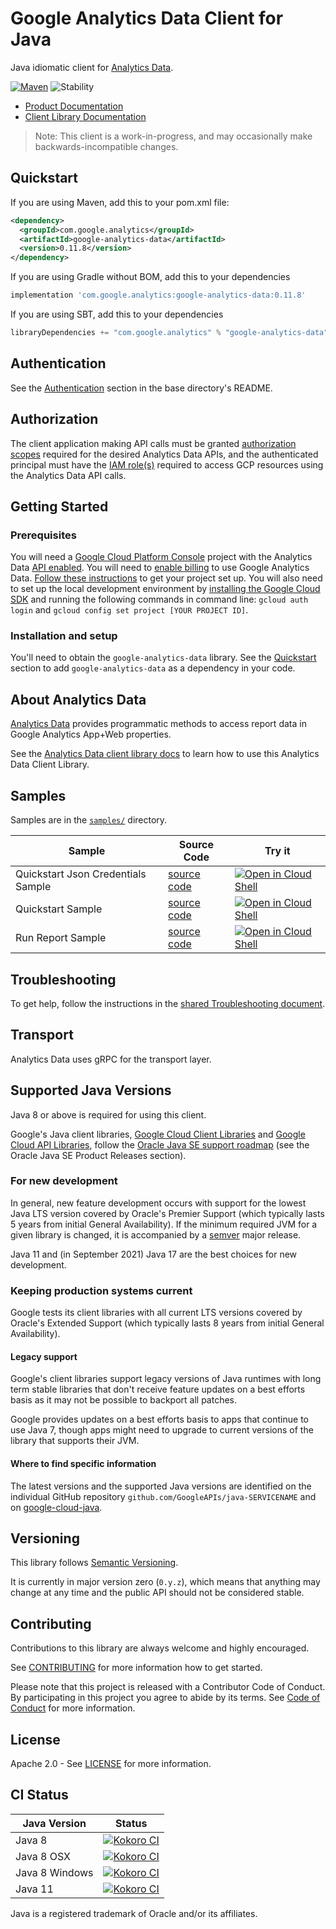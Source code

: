# Google Analytics Data Client for Java

Java idiomatic client for [Analytics Data][product-docs].

[![Maven][maven-version-image]][maven-version-link]
![Stability][stability-image]

- [Product Documentation][product-docs]
- [Client Library Documentation][javadocs]

> Note: This client is a work-in-progress, and may occasionally
> make backwards-incompatible changes.


## Quickstart


If you are using Maven, add this to your pom.xml file:


```xml
<dependency>
  <groupId>com.google.analytics</groupId>
  <artifactId>google-analytics-data</artifactId>
  <version>0.11.8</version>
</dependency>
```

If you are using Gradle without BOM, add this to your dependencies

```Groovy
implementation 'com.google.analytics:google-analytics-data:0.11.8'
```

If you are using SBT, add this to your dependencies

```Scala
libraryDependencies += "com.google.analytics" % "google-analytics-data" % "0.11.8"
```

## Authentication

See the [Authentication][authentication] section in the base directory's README.

## Authorization

The client application making API calls must be granted [authorization scopes][auth-scopes] required for the desired Analytics Data APIs, and the authenticated principal must have the [IAM role(s)][predefined-iam-roles] required to access GCP resources using the Analytics Data API calls.

## Getting Started

### Prerequisites

You will need a [Google Cloud Platform Console][developer-console] project with the Analytics Data [API enabled][enable-api].
You will need to [enable billing][enable-billing] to use Google Analytics Data.
[Follow these instructions][create-project] to get your project set up. You will also need to set up the local development environment by
[installing the Google Cloud SDK][cloud-sdk] and running the following commands in command line:
`gcloud auth login` and `gcloud config set project [YOUR PROJECT ID]`.

### Installation and setup

You'll need to obtain the `google-analytics-data` library.  See the [Quickstart](#quickstart) section
to add `google-analytics-data` as a dependency in your code.

## About Analytics Data


[Analytics Data][product-docs] provides programmatic methods to access report data in Google Analytics App+Web properties.

See the [Analytics Data client library docs][javadocs] to learn how to
use this Analytics Data Client Library.





## Samples

Samples are in the [`samples/`](https://github.com/googleapis/java-analytics-data/tree/main/samples) directory.

| Sample                      | Source Code                       | Try it |
| --------------------------- | --------------------------------- | ------ |
| Quickstart Json Credentials Sample | [source code](https://github.com/googleapis/java-analytics-data/blob/main/samples/snippets/src/main/java/com/example/analytics/QuickstartJsonCredentialsSample.java) | [![Open in Cloud Shell][shell_img]](https://console.cloud.google.com/cloudshell/open?git_repo=https://github.com/googleapis/java-analytics-data&page=editor&open_in_editor=samples/snippets/src/main/java/com/example/analytics/QuickstartJsonCredentialsSample.java) |
| Quickstart Sample | [source code](https://github.com/googleapis/java-analytics-data/blob/main/samples/snippets/src/main/java/com/example/analytics/QuickstartSample.java) | [![Open in Cloud Shell][shell_img]](https://console.cloud.google.com/cloudshell/open?git_repo=https://github.com/googleapis/java-analytics-data&page=editor&open_in_editor=samples/snippets/src/main/java/com/example/analytics/QuickstartSample.java) |
| Run Report Sample | [source code](https://github.com/googleapis/java-analytics-data/blob/main/samples/snippets/src/main/java/com/example/analytics/RunReportSample.java) | [![Open in Cloud Shell][shell_img]](https://console.cloud.google.com/cloudshell/open?git_repo=https://github.com/googleapis/java-analytics-data&page=editor&open_in_editor=samples/snippets/src/main/java/com/example/analytics/RunReportSample.java) |



## Troubleshooting

To get help, follow the instructions in the [shared Troubleshooting document][troubleshooting].

## Transport

Analytics Data uses gRPC for the transport layer.

## Supported Java Versions

Java 8 or above is required for using this client.

Google's Java client libraries,
[Google Cloud Client Libraries][cloudlibs]
and
[Google Cloud API Libraries][apilibs],
follow the
[Oracle Java SE support roadmap][oracle]
(see the Oracle Java SE Product Releases section).

### For new development

In general, new feature development occurs with support for the lowest Java
LTS version covered by  Oracle's Premier Support (which typically lasts 5 years
from initial General Availability). If the minimum required JVM for a given
library is changed, it is accompanied by a [semver][semver] major release.

Java 11 and (in September 2021) Java 17 are the best choices for new
development.

### Keeping production systems current

Google tests its client libraries with all current LTS versions covered by
Oracle's Extended Support (which typically lasts 8 years from initial
General Availability).

#### Legacy support

Google's client libraries support legacy versions of Java runtimes with long
term stable libraries that don't receive feature updates on a best efforts basis
as it may not be possible to backport all patches.

Google provides updates on a best efforts basis to apps that continue to use
Java 7, though apps might need to upgrade to current versions of the library
that supports their JVM.

#### Where to find specific information

The latest versions and the supported Java versions are identified on
the individual GitHub repository `github.com/GoogleAPIs/java-SERVICENAME`
and on [google-cloud-java][g-c-j].

## Versioning


This library follows [Semantic Versioning](http://semver.org/).


It is currently in major version zero (``0.y.z``), which means that anything may change at any time
and the public API should not be considered stable.


## Contributing


Contributions to this library are always welcome and highly encouraged.

See [CONTRIBUTING][contributing] for more information how to get started.

Please note that this project is released with a Contributor Code of Conduct. By participating in
this project you agree to abide by its terms. See [Code of Conduct][code-of-conduct] for more
information.


## License

Apache 2.0 - See [LICENSE][license] for more information.

## CI Status

Java Version | Status
------------ | ------
Java 8 | [![Kokoro CI][kokoro-badge-image-2]][kokoro-badge-link-2]
Java 8 OSX | [![Kokoro CI][kokoro-badge-image-3]][kokoro-badge-link-3]
Java 8 Windows | [![Kokoro CI][kokoro-badge-image-4]][kokoro-badge-link-4]
Java 11 | [![Kokoro CI][kokoro-badge-image-5]][kokoro-badge-link-5]

Java is a registered trademark of Oracle and/or its affiliates.

[product-docs]: https://developers.google.com/analytics/trusted-testing/analytics-data
[javadocs]: https://googleapis.dev/java/google-analytics-data/latest/index.html
[kokoro-badge-image-1]: http://storage.googleapis.com/cloud-devrel-public/java/badges/java-analytics-data/java7.svg
[kokoro-badge-link-1]: http://storage.googleapis.com/cloud-devrel-public/java/badges/java-analytics-data/java7.html
[kokoro-badge-image-2]: http://storage.googleapis.com/cloud-devrel-public/java/badges/java-analytics-data/java8.svg
[kokoro-badge-link-2]: http://storage.googleapis.com/cloud-devrel-public/java/badges/java-analytics-data/java8.html
[kokoro-badge-image-3]: http://storage.googleapis.com/cloud-devrel-public/java/badges/java-analytics-data/java8-osx.svg
[kokoro-badge-link-3]: http://storage.googleapis.com/cloud-devrel-public/java/badges/java-analytics-data/java8-osx.html
[kokoro-badge-image-4]: http://storage.googleapis.com/cloud-devrel-public/java/badges/java-analytics-data/java8-win.svg
[kokoro-badge-link-4]: http://storage.googleapis.com/cloud-devrel-public/java/badges/java-analytics-data/java8-win.html
[kokoro-badge-image-5]: http://storage.googleapis.com/cloud-devrel-public/java/badges/java-analytics-data/java11.svg
[kokoro-badge-link-5]: http://storage.googleapis.com/cloud-devrel-public/java/badges/java-analytics-data/java11.html
[stability-image]: https://img.shields.io/badge/stability-preview-yellow
[maven-version-image]: https://img.shields.io/maven-central/v/com.google.analytics/google-analytics-data.svg
[maven-version-link]: https://search.maven.org/search?q=g:com.google.analytics%20AND%20a:google-analytics-data&core=gav
[authentication]: https://github.com/googleapis/google-cloud-java#authentication
[auth-scopes]: https://developers.google.com/identity/protocols/oauth2/scopes
[predefined-iam-roles]: https://cloud.google.com/iam/docs/understanding-roles#predefined_roles
[iam-policy]: https://cloud.google.com/iam/docs/overview#cloud-iam-policy
[developer-console]: https://console.developers.google.com/
[create-project]: https://cloud.google.com/resource-manager/docs/creating-managing-projects
[cloud-sdk]: https://cloud.google.com/sdk/
[troubleshooting]: https://github.com/googleapis/google-cloud-common/blob/main/troubleshooting/readme.md#troubleshooting
[contributing]: https://github.com/googleapis/java-analytics-data/blob/main/CONTRIBUTING.md
[code-of-conduct]: https://github.com/googleapis/java-analytics-data/blob/main/CODE_OF_CONDUCT.md#contributor-code-of-conduct
[license]: https://github.com/googleapis/java-analytics-data/blob/main/LICENSE
[enable-billing]: https://cloud.google.com/apis/docs/getting-started#enabling_billing
[enable-api]: https://console.cloud.google.com/flows/enableapi?apiid=analytics-data.googleapis.com
[libraries-bom]: https://github.com/GoogleCloudPlatform/cloud-opensource-java/wiki/The-Google-Cloud-Platform-Libraries-BOM
[shell_img]: https://gstatic.com/cloudssh/images/open-btn.png

[semver]: https://semver.org/
[cloudlibs]: https://cloud.google.com/apis/docs/client-libraries-explained
[apilibs]: https://cloud.google.com/apis/docs/client-libraries-explained#google_api_client_libraries
[oracle]: https://www.oracle.com/java/technologies/java-se-support-roadmap.html
[g-c-j]: http://github.com/googleapis/google-cloud-java
